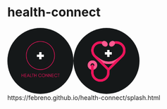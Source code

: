 # health-connect
<div style="display:flex;">
  <img src="./img/logo-name.png" alt="" style="width:150px;border-radius: 100px;">
  <img src="./img/logo-splash.png" alt="" style="width:150px;border-radius: 100px;">
</div>
https://febreno.github.io/health-connect/splash.html

